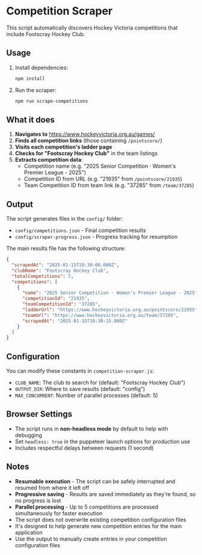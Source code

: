 # Competition Scraper

This script automatically discovers Hockey Victoria competitions that include Footscray Hockey Club.

## Usage

1. Install dependencies:
   ```bash
   npm install
   ```

2. Run the scraper:
   ```bash
   npm run scrape-competitions
   ```

## What it does

1. **Navigates to** https://www.hockeyvictoria.org.au/games/
2. **Finds all competition links** (those containing `/pointscore/`)
3. **Visits each competition's ladder page**
4. **Checks for "Footscray Hockey Club"** in the team listings
5. **Extracts competition data**:
   - Competition name (e.g. "2025 Senior Competition · Women's Premier League - 2025")
   - Competition ID from URL (e.g. "21935" from `/pointscore/21935`)
   - Team Competition ID from team link (e.g. "37285" from `/team/37285`)

## Output

The script generates files in the `config/` folder:
- `config/competitions.json` - Final competition results
- `config/scraper-progress.json` - Progress tracking for resumption

The main results file has the following structure:

```json
{
  "scrapedAt": "2025-01-15T10:30:00.000Z",
  "clubName": "Footscray Hockey Club", 
  "totalCompetitions": 5,
  "competitions": [
    {
      "name": "2025 Senior Competition · Women's Premier League - 2025",
      "competitionId": "21935",
      "teamCompetitionId": "37285",
      "ladderUrl": "https://www.hockeyvictoria.org.au/pointscore/21935",
      "teamUrl": "https://www.hockeyvictoria.org.au/team/37285",
      "scrapedAt": "2025-01-15T10:30:15.000Z"
    }
  ]
}
```

## Configuration

You can modify these constants in `competition-scraper.js`:

- `CLUB_NAME`: The club to search for (default: "Footscray Hockey Club")
- `OUTPUT_DIR`: Where to save results (default: "config")
- `MAX_CONCURRENT`: Number of parallel processes (default: 5)

## Browser Settings

- The script runs in **non-headless mode** by default to help with debugging
- Set `headless: true` in the puppeteer launch options for production use
- Includes respectful delays between requests (1 second)

## Notes

- **Resumable execution** - The script can be safely interrupted and resumed from where it left off
- **Progressive saving** - Results are saved immediately as they're found, so no progress is lost
- **Parallel processing** - Up to 5 competitions are processed simultaneously for faster execution
- The script does not overwrite existing competition configuration files
- It's designed to help generate new competition entries for the main application
- Use the output to manually create entries in your competition configuration files